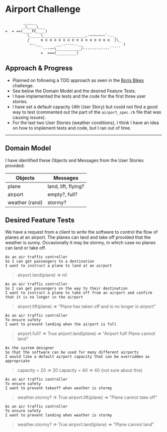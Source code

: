 Airport Challenge
=================

```
        ______
        _\____\___
=  = ==(____FC____)
          \_____\___________________,-~~~~~~~`-.._
          /     o o o o o o o o o o o o o o o o  |\_
          `~-.__       __..----..__                  )
                `---~~\___________/------------`````
                =  ===(_________)

```

Approach & Progress
---------

* Planned on following a TDD approach as seen in the [Boris Bikes](https://github.com/makersacademy/course/blob/main/boris_bikes/0_challenge_map.md) challenge.
* See below the Domain Model and the desired Feature Tests.
* I have implemented the tests and the code for the first three user stories.
* I have set a default capacity (4th User Story) but could not find a good way to test (commented out the part of the `airport_spec.rb` file that was causing issues).
* For the last two User Stories (weather conditions), I think I have an idea on how to implement tests and code, but I ran out of time.

---

Domain Model
-------

I have identified these Objects and Messages from the User Stories provided:

Objects | Messages
--- | ---
plane | land, lift, flying?
airport | empty?, full?
weather (rand) | stormy?

Desired Feature Tests
-----

We have a request from a client to write the software to control the flow of planes at an airport. The planes can land and take off provided that the weather is sunny. Occasionally it may be stormy, in which case no planes can land or take off.

```
As an air traffic controller
So I can get passengers to a destination
I want to instruct a plane to land at an airport
```
> airport.land(plane)
=> nil

```
As an air traffic controller
So I can get passengers on the way to their destination
I want to instruct a plane to take off from an airport and confirm that it is no longer in the airport
```
> airport.lift(plane)
=> "Plane has taken off and is no longer in airport"

```
As an air traffic controller
To ensure safety
I want to prevent landing when the airport is full
```
> airport.full?
=> True
> airport.land(plane)
=> "Airport full! Plane cannot land"

```
As the system designer
So that the software can be used for many different airports
I would like a default airport capacity that can be overridden as appropriate
```
> capacity = 20
=> 20
> capacity = 40
=> 40
(not sure about this)

```
As an air traffic controller
To ensure safety
I want to prevent takeoff when weather is stormy
```
> weather.stormy?
=> True
> airport.lift(plane)
=> "Plane cannot take off"

```
As an air traffic controller
To ensure safety
I want to prevent landing when weather is stormy
```
> weather.stormy?
=> True
> airport.land(plane)
=> "Plane cannot land"
